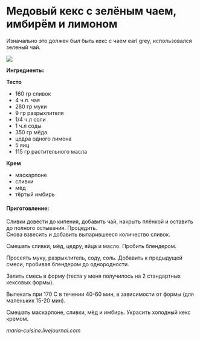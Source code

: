 # Медовый кекс с зелёным чаем, имбирём и лимоном

Изначально это должен был быть кекс с чаем earl grey, использовался зеленый чай.

![](https://img-fotki.yandex.ru/get/4704/116309764.40/0_b192a_273fd6c4_L.jpg)

**Ингредиенты:**

**Тесто**

* 160 гр сливок
* 4 ч.л. чая
* 280 гр муки
* 9 гр разрыхлителя
* 1/4 ч.л соли
* 1 ч.л соды
* 350 гр мёда
* цедра одного лимона
* 5 яиц
* 115 гр растительного масла

**Крем**

* маскарпоне
* сливки
* мёд
* тёртый имбирь

#### Приготовление:

Сливки довести до кипения, добавить чай, накрыть плёнкой и оставить до полного остывания. Процедить.  
Снова взвесить и добавить выпарившееся количество сливок.

Смешать сливки, мёд, цедру, яйца и масло. Пробить блендером.

Просеять муку, разрыхлитель, соду, соль. Добавить к предыдущей смеси, пробивая блендером до однородности.

Залить смесь в форму \(теста у меня получилось на 2 стандартных кексовых формы\).

Выпекать при 170 С в течении 40-60 мин, в зависимости от формы \(для маленьких 15-20 мин\).

Смешать маскарпоне, сливки, мёд и имбирь. Украсить холодный кекс кремом.

_maria-cuisine.livejournal.com_

